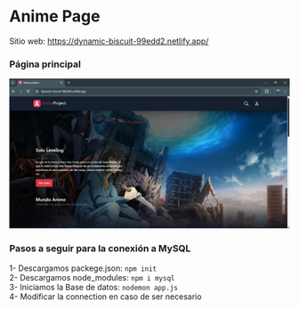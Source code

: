 <h1>Anime Page</h1>

<p>Sitio web: <a href="https://dynamic-biscuit-99edd2.netlify.app/">https://dynamic-biscuit-99edd2.netlify.app/</a></p>

<h3>Página principal</h3>
<img src="./public/images/Anime-index.png" alt="Página índice">

### Pasos a seguir para la conexión a MySQL

1- Descargamos packege.json: `npm init`<br>
2- Descargamos node_modules: `npm i mysql`<br>
3- Iniciamos la Base de datos: `nodemon app.js`<br>
4- Modificar la connection en caso de ser necesario<br>

